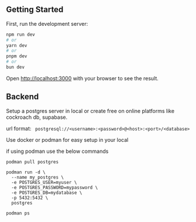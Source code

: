 ## Getting Started

First, run the development server:

```bash
npm run dev
# or
yarn dev
# or
pnpm dev
# or
bun dev
```

Open [http://localhost:3000](http://localhost:3000) with your browser to see the result.

## Backend

Setup a postgres server in local or create free on online platforms like cockroach db, supabase.

url format: ``` postgresql://<username>:<password>@<host>:<port>/<database>```

Use docker or podman for easy setup in your local

if using podman use the below commands
```
podman pull postgres

podman run -d \
  --name my_postgres \
  -e POSTGRES_USER=myuser \
  -e POSTGRES_PASSWORD=mypassword \
  -e POSTGRES_DB=mydatabase \
  -p 5432:5432 \
  postgres

podman ps

 
```

